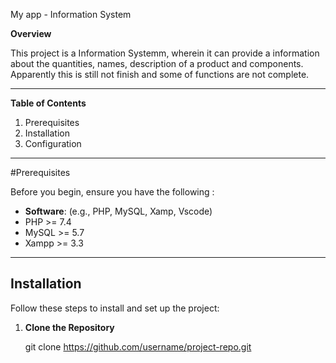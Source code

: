 My app - Information System

**Overview**

This project is a Information Systemm, wherein it can provide a information about the quantities, names, description of a product and components.
Apparently this is still not finish and some of functions are not complete.

---

**Table of Contents**

1. Prerequisites
2. Installation
3. Configuration

---

#Prerequisites

Before you begin, ensure you have the following :

- **Software**: (e.g., PHP, MySQL, Xamp, Vscode)
- PHP >= 7.4
- MySQL >= 5.7
- Xampp >= 3.3

---

## Installation

Follow these steps to install and set up the project:

1. **Clone the Repository**

   git clone https://github.com/username/project-repo.git
